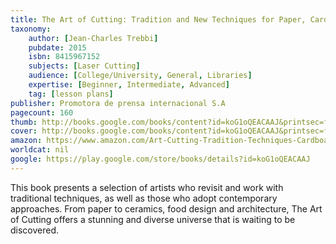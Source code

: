 ```yaml
---
title: The Art of Cutting: Tradition and New Techniques for Paper, Cardboard, Wood and Other Materials
taxonomy:
	author: [Jean-Charles Trebbi]
	pubdate: 2015
	isbn: 8415967152
	subjects: [Laser Cutting]
	audience: [College/University, General, Libraries]
	expertise: [Beginner, Intermediate, Advanced]
	tag: [lesson plans]
publisher: Promotora de prensa internacional S.A
pagecount: 160
thumb: http://books.google.com/books/content?id=koG1oQEACAAJ&printsec=frontcover&img=1&zoom=1&imgtk=AFLRE70yneJuMbK27VJnlRtd3p1Rd5YZUWIwt4S0FGqmGB5MrZLrB0KHTtbKBDS-h1dpbzYofC8_vNPTLiA1SBgCpeCZSj4asQCSyIM0oR490iYe2ij4BG34zAJZ8kP1qEDmjKR_NGqt&source=gbs_api
cover: http://books.google.com/books/content?id=koG1oQEACAAJ&printsec=frontcover&img=1&zoom=1&imgtk=AFLRE70yneJuMbK27VJnlRtd3p1Rd5YZUWIwt4S0FGqmGB5MrZLrB0KHTtbKBDS-h1dpbzYofC8_vNPTLiA1SBgCpeCZSj4asQCSyIM0oR490iYe2ij4BG34zAJZ8kP1qEDmjKR_NGqt&source=gbs_api
amazon: https://www.amazon.com/Art-Cutting-Tradition-Techniques-Cardboard/dp/8415967152/ref=sr_1_12?s=books&ie=UTF8&qid=1543380732&sr=1-12&keywords=Laser+Cutting
worldcat: nil
google: https://play.google.com/store/books/details?id=koG1oQEACAAJ
---
```

This book presents a selection of artists who revisit and work with traditional techniques, as well as those who adopt contemporary approaches. From paper to ceramics, food design and architecture, The Art of Cutting offers a stunning and diverse universe that is waiting to be discovered.